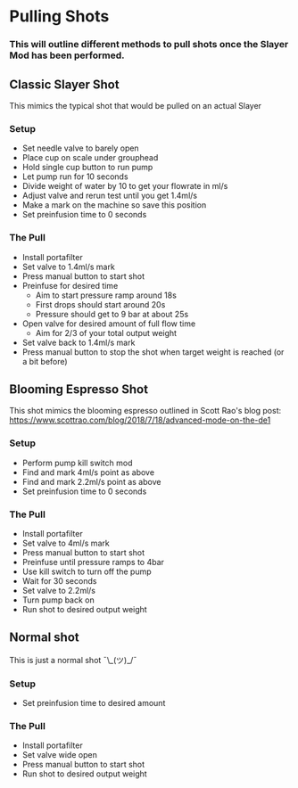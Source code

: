 # Pulling Shots
### This will outline different methods to pull shots once the Slayer Mod has been performed.


## Classic Slayer Shot
This mimics the typical shot that would be pulled on an actual Slayer

### Setup
- Set needle valve to barely open 
- Place cup on scale under grouphead
- Hold single cup button to run pump
- Let pump run for 10 seconds
- Divide weight of water by 10 to get your flowrate in ml/s
- Adjust valve and rerun test until you get 1.4ml/s
- Make a mark on the machine so save this position
- Set preinfusion time to 0 seconds

### The Pull
- Install portafilter
- Set valve to 1.4ml/s mark
- Press manual button to start shot
- Preinfuse for desired time
  - Aim to start pressure ramp around 18s
  - First drops should start around 20s 
  - Pressure should get to 9 bar at about 25s
- Open valve for desired amount of full flow time
  - Aim for 2/3 of your total output weight
- Set valve back to 1.4ml/s mark
- Press manual button to stop the shot when target weight is reached (or a bit before)


## Blooming Espresso Shot
This shot mimics the blooming espresso outlined in Scott Rao's blog post: https://www.scottrao.com/blog/2018/7/18/advanced-mode-on-the-de1

### Setup
- Perform pump kill switch mod
- Find and mark 4ml/s point as above
- Find and mark 2.2ml/s point as above
- Set preinfusion time to 0 seconds

### The Pull
- Install portafilter
- Set valve to 4ml/s mark
- Press manual button to start shot
- Preinfuse until pressure ramps to 4bar
- Use kill switch to turn off the pump
- Wait for 30 seconds
- Set valve to 2.2ml/s
- Turn pump back on
- Run shot to desired output weight

## Normal shot
This is just a normal shot ¯\\\_(ツ)_/¯

### Setup
- Set preinfusion time to desired amount

### The Pull
- Install portafilter
- Set valve wide open
- Press manual button to start shot
- Run shot to desired output weight
